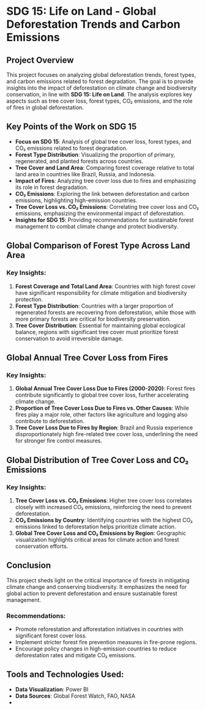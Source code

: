 # SDG 15: Life on Land - Global Deforestation Trends and Carbon Emissions

## Project Overview
This project focuses on analyzing global deforestation trends, forest types, and carbon emissions related to forest degradation. The goal is to provide insights into the impact of deforestation on climate change and biodiversity conservation, in line with **SDG 15: Life on Land**. The analysis explores key aspects such as tree cover loss, forest types, CO₂ emissions, and the role of fires in global deforestation.

## Key Points of the Work on SDG 15

- **Focus on SDG 15**: Analysis of global tree cover loss, forest types, and CO₂ emissions related to forest degradation.
- **Forest Type Distribution**: Visualizing the proportion of primary, regenerated, and planted forests across countries.
- **Tree Cover and Land Area**: Comparing forest coverage relative to total land area in countries like Brazil, Russia, and Indonesia.
- **Impact of Fires**: Analyzing tree cover loss due to fires and emphasizing its role in forest degradation.
- **CO₂ Emissions**: Exploring the link between deforestation and carbon emissions, highlighting high-emission countries.
- **Tree Cover Loss vs. CO₂ Emissions**: Correlating tree cover loss and CO₂ emissions, emphasizing the environmental impact of deforestation.
- **Insights for SDG 15**: Providing recommendations for sustainable forest management to combat climate change and protect biodiversity.

## Global Comparison of Forest Type Across Land Area
### Key Insights:
1. **Forest Coverage and Total Land Area**: Countries with high forest cover have significant responsibility for climate mitigation and biodiversity protection.
2. **Forest Type Distribution**: Countries with a larger proportion of regenerated forests are recovering from deforestation, while those with more primary forests are critical for biodiversity preservation.
3. **Tree Cover Distribution**: Essential for maintaining global ecological balance, regions with significant tree cover must prioritize forest conservation to avoid irreversible damage.

## Global Annual Tree Cover Loss from Fires
### Key Insights:
1. **Global Annual Tree Cover Loss Due to Fires (2000-2020)**: Forest fires contribute significantly to global tree cover loss, further accelerating climate change.
2. **Proportion of Tree Cover Loss Due to Fires vs. Other Causes**: While fires play a major role, other factors like agriculture and logging also contribute to deforestation.
3. **Tree Cover Loss Due to Fires by Region**: Brazil and Russia experience disproportionately high fire-related tree cover loss, underlining the need for stronger fire control measures.

## Global Distribution of Tree Cover Loss and CO₂ Emissions
### Key Insights:
1. **Tree Cover Loss vs. CO₂ Emissions**: Higher tree cover loss correlates closely with increased CO₂ emissions, reinforcing the need to prevent deforestation.
2. **CO₂ Emissions by Country**: Identifying countries with the highest CO₂ emissions linked to deforestation helps prioritize climate action.
3. **Global Tree Cover Loss and CO₂ Emissions by Region**: Geographic visualization highlights critical areas for climate action and forest conservation efforts.

## Conclusion
This project sheds light on the critical importance of forests in mitigating climate change and conserving biodiversity. It emphasizes the need for global action to prevent deforestation and ensure sustainable forest management.

### Recommendations:
- Promote reforestation and afforestation initiatives in countries with significant forest cover loss.
- Implement stricter forest fire prevention measures in fire-prone regions.
- Encourage policy changes in high-emission countries to reduce deforestation rates and mitigate CO₂ emissions.

## Tools and Technologies Used:
- **Data Visualization**: Power BI
- **Data Sources**: Global Forest Watch, FAO, NASA
-


